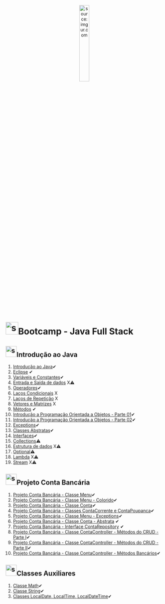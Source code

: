 <div align="center">
    <img src="https://i.imgur.com/IaD4lwg.png" title="source: imgur.com" width="25%"/>
</div>
<h1><img src="https://i.imgur.com/JSfXyzm.png" title="source: imgur.com" width="40px"/>Bootcamp - Java Full Stack </h1>

<h2><img src="https://i.imgur.com/JSfXyzm.png" title="source: imgur.com" width="35px"/>Introdução ao Java</h2>

1. <a href="01.md">Introdução ao Java</a>✔
2. <a href="02.md">Eclipse</a> ✔
3. <a href="03.md">Variáveis e Constantes</a>✔
4. <a href="04.md">Entrada e Saída de dados</a> X⚠
5. <a href="05.md">Operadores</a>✔
6. <a href="06.md">Laços Condicionais</a> X
7. <a href="07.md">Laços de Repetição</a> X
8. <a href="08.md">Vetores e Matrizes</a> X
9. <a href="09.md">Métodos</a> ✔
10. <a href="10.md">Introdução a Programação Orientada a Objetos - Parte 01</a>✔
11. <a href="11.md">Introdução a Programação Orientada a Objetos - Parte 02</a>✔
12. <a href="12.md">Exceptions</a>✔
13. <a href="13.md">Classes Abstratas</a>✔
14. <a href="14.md">Interfaces</a>✔
15. <a href="15.md">Collections</a>⚠
16. <a href="18.md">Estrutura de dados</a> X⚠
17. <a href="16.md">Optional</a>⚠ 
18. <a href="19.md">Lambda</a> X⚠
19. <a href="17.md">Stream</a> X⚠ 

<h2><img src="https://i.imgur.com/JSfXyzm.png" title="source: imgur.com" width="35px"/>Projeto Conta Bancária</h2>

1. <a href="pr01.md">Projeto Conta Bancária - Classe Menu</a>✔
2. <a href="pr02.md">Projeto Conta Bancária - Classe Menu - Colorido</a>✔
3. <a href="pr03.md">Projeto Conta Bancária - Classe Conta</a>✔
4. <a href="pr04.md">Projeto Conta Bancária - Classes ContaCorrente e ContaPoupanca</a>✔
5. <a href="pr05.md">Projeto Conta Bancária - Classe Menu - Exceptions</a>✔
6. <a href="pr06.md">Projeto Conta Bancária - Classe Conta - Abstrata</a> ✔
7. <a href="pr07.md">Projeto Conta Bancária - Interface ContaRepository</a> ✔
8. <a href="pr08.md">Projeto Conta Bancária - Classe ContaController - Métodos do CRUD - Parte I</a>✔
9. <a href="pr09.md">Projeto Conta Bancária - Classe ContaController - Métodos do CRUD - Parte II</a>✔
10. <a href="pr10.md">Projeto Conta Bancária - Classe ContaController - Métodos Bancários</a>✔

<h2><img src="https://i.imgur.com/JSfXyzm.png" title="source: imgur.com" width="35px"/>Classes Auxiliares</h2>

1. <a href="b01.md">Classe Math</a>✔
2. <a href="b02.md">Classe String</a>✔
3. <a href="b03.md">Classes LocalDate, LocalTime, LocalDateTime</a>✔

<!-- <br /><br />
	
<div align="center"><a href="../README.md"><img src="https://i.imgur.com/kfHCxif.png" title="source: imgur.com" width="5%"/></a></div>
<div align="center">Home</div>
-->
